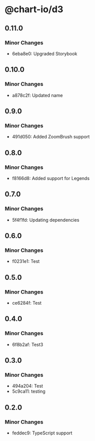 # @chart-io/d3

## 0.11.0

### Minor Changes

- 6eba8e0: Upgraded Storybook

## 0.10.0

### Minor Changes

- a878c2f: Updated name

## 0.9.0

### Minor Changes

- 491d050: Added ZoomBrush support

## 0.8.0

### Minor Changes

- f8166d8: Added support for Legends

## 0.7.0

### Minor Changes

- 5f4f1fd: Updating dependencies

## 0.6.0

### Minor Changes

- f0231e1: Test

## 0.5.0

### Minor Changes

- ce6284f: Test

## 0.4.0

### Minor Changes

- 6f8b2af: Test3

## 0.3.0

### Minor Changes

- 494a204: Test
- 5c9ca11: testing

## 0.2.0

### Minor Changes

- feddec9: TypeScript support
